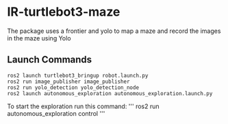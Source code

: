 # IR-turtlebot3-maze
The package uses a frontier and yolo to map a maze and record the images in the maze using Yolo

## Launch Commands
```
ros2 launch turtlebot3_bringup robot.launch.py
ros2 run image_publisher image_publisher
ros2 run yolo_detection yolo_detection_node 
ros2 launch autonomous_exploration autonomous_exploration.launch.py 
```

To start the exploration run this command:
'''
ros2 run autonomous_exploration control
'''
